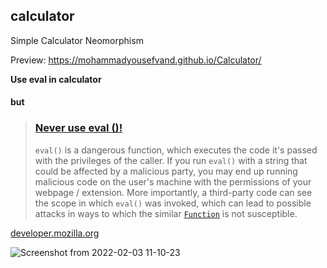 ## calculator
Simple Calculator Neomorphism

Preview:
https://mohammadyousefvand.github.io/Calculator/

**Use eval in calculator**
#### but
> ### [Never use eval ()!](https://developer.mozilla.org/en-US/docs/Web/JavaScript/Reference/Global_Objects/eval#never_use_eval! "Permalink to Never use eval()!")
> `eval()` is a dangerous function, which executes the code it's passed with the privileges of the caller. If you run `eval()` with a string that could be affected by a malicious party, you may end up running malicious code on the user's machine with the permissions of your webpage / extension. More importantly, a third-party code can see the scope in which `eval()` was invoked, which can lead to possible attacks in ways to which the similar [`Function`](https://developer.mozilla.org/en-US/docs/Web/JavaScript/Reference/Global_Objects/Function) is not susceptible.

[developer.mozilla.org](https://developer.mozilla.org/en-US/docs/Web/JavaScript/Reference/Global_Objects/eval)


![Screenshot from 2022-02-03 11-10-23](https://user-images.githubusercontent.com/91375726/152300930-3fad4ee0-6053-4a6e-9cc5-f7b95e07aed2.png)
